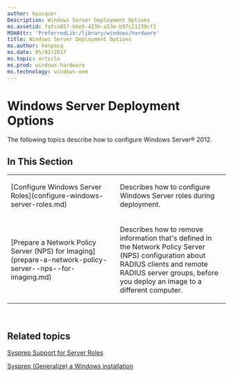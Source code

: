 ```yaml
---
author: kpacquer
Description: Windows Server Deployment Options
ms.assetid: fafca057-bbe5-423b-a53e-b97c21239cf2
MSHAttr: 'PreferredLib:/library/windows/hardware'
title: Windows Server Deployment Options
ms.author: kenpacq
ms.date: 05/02/2017
ms.topic: article
ms.prod: windows-hardware
ms.technology: windows-oem
---
```


# Windows Server Deployment Options


The following topics describe how to configure Windows Server® 2012.

## <span id="In_This_Section"></span><span id="in_this_section"></span><span id="IN_THIS_SECTION"></span>In This Section


<table>
<colgroup>
<col width="50%" />
<col width="50%" />
</colgroup>
<tbody>
<tr class="odd">
<td align="left"><p>[Configure Windows Server Roles](configure-windows-server-roles.md)</p></td>
<td align="left"><p>Describes how to configure Windows Server roles during deployment.</p></td>
</tr>
<tr class="even">
<td align="left"><p>[Prepare a Network Policy Server (NPS) for Imaging](prepare-a-network-policy-server--nps--for-imaging.md)</p></td>
<td align="left"><p>Describes how to remove information that's defined in the Network Policy Server (NPS) configuration about RADIUS clients and remote RADIUS server groups, before you deploy an image to a different computer.</p></td>
</tr>
</tbody>
</table>

 

## <span id="related_topics"></span>Related topics


[Sysprep Support for Server Roles](sysprep-support-for-server-roles.md)

[Sysprep (Generalize) a Windows installation](sysprep--generalize--a-windows-installation.md)

 

 






